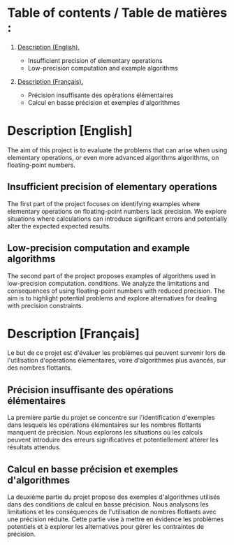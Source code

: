 # Table of contents / Table de matières :
1. [ Description (English). ](#en)
    - Insufficient precision of elementary operations
    - Low-precision computation and example algorithms
    
2. [ Description (Français). ](#fr)
    - Précision insuffisante des opérations élémentaires
    - Calcul en basse précision et exemples d'algorithmes


<a name="en"></a>
# Description [English]

The aim of this project is to evaluate the problems that can arise when using elementary operations, or even more advanced algorithms 
algorithms, on floating-point numbers.

## Insufficient precision of elementary operations

The first part of the project focuses on identifying examples where elementary operations on floating-point numbers 
lack precision. We explore situations where calculations can introduce significant errors and potentially alter the expected 
expected results.

## Low-precision computation and example algorithms

The second part of the project proposes examples of algorithms used in low-precision computation. 
conditions. We analyze the limitations and consequences of using floating-point numbers with reduced precision. 
The aim is to highlight potential problems and explore alternatives for dealing with precision constraints.


<a name="fr"></a>
# Description [Français]

Le but de ce projet est d'évaluer les problèmes qui peuvent survenir lors de l'utilisation d'opérations élémentaires, voire d'algorithmes plus 
avancés, sur des nombres flottants.

## Précision insuffisante des opérations élémentaires

La première partie du projet se concentre sur l'identification d'exemples dans lesquels les opérations élémentaires sur les nombres flottants 
manquent de précision. Nous explorons les situations où les calculs peuvent introduire des erreurs significatives et potentiellement altérer les 
résultats attendus.

## Calcul en basse précision et exemples d'algorithmes

La deuxième partie du projet propose des exemples d'algorithmes utilisés dans des conditions de calcul 
en basse précision. Nous analysons les limitations et les conséquences de l'utilisation de nombres flottants avec une précision réduite. 
Cette partie vise à mettre en évidence les problèmes potentiels et à explorer les alternatives pour gérer les contraintes de précision.
